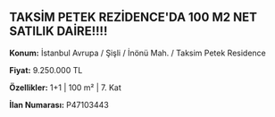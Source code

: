 ## TAKSİM PETEK REZİDENCE'DA 100 M2 NET SATILIK DAİRE!!!!

**Konum:** İstanbul Avrupa / Şişli / İnönü Mah. / Taksim Petek Residence

**Fiyat:** 9.250.000 TL

**Özellikler:** 1+1 | 100 m² | 7. Kat

**İlan Numarası:** P47103443
